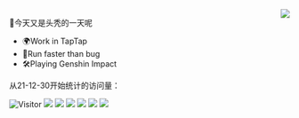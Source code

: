 <a href="https://github.com/Daishengsheng">
  <img align="right" src="https://github-readme-stats.vercel.app/api?username=Daishengsheng&count_private=true&include_all_commits=true&show_icons=true&theme=dracula"/>
</a>

🎉今天又是头秃的一天呢
- 🌍Work in TapTap
- 🚀Run faster than bug
- 🛠Playing Genshin Impact

从21-12-30开始统计的访问量：

![Visitor](https://visitor-badge.laobi.icu/badge?page_id=Daishengsheng.github) ![](https://img.shields.io/badge/-python-yellow)  ![](https://img.shields.io/badge/-C%2B%2B-brightgreen) ![](https://img.shields.io/badge/-HTML-purple) ![](https://img.shields.io/badge/-Java-green) ![](https://img.shields.io/badge/-Javascript-orange) ![](https://img.shields.io/badge/-PHP-blue) 
